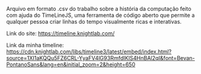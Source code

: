 Arquivo em formato .csv do trabalho sobre a história da computação feito com ajuda do TimeLineJS, uma ferramenta de código aberto que permite a qualquer pessoa criar linhas do tempo visualmente ricas e interativas.

Link do site: https://timeline.knightlab.com/

Link da minha timeline: https://cdn.knightlab.com/libs/timeline3/latest/embed/index.html?source=1XI1aKQQu5FZ6CRL-YyaFV4lG93RmfdIKlS4HnBAl2qI&font=Bevan-PontanoSans&lang=en&initial_zoom=2&height=650
